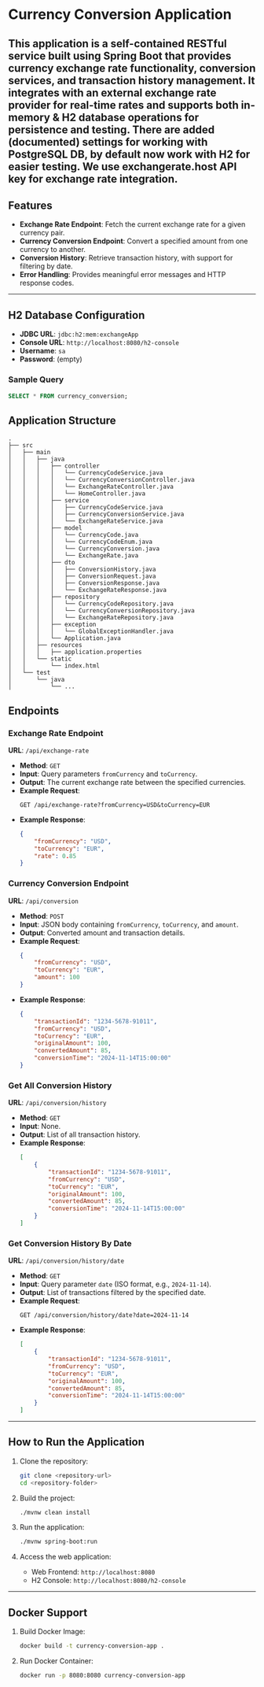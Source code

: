 # Currency Conversion Application

This application is a self-contained RESTful service built using Spring Boot that provides currency exchange rate functionality, conversion services, and transaction history management. 
It integrates with an external exchange rate provider for real-time rates and supports both in-memory & H2 database operations for persistence and testing.
There are added (documented) settings for working with PostgreSQL DB, by default now work with H2 for easier testing.
We use exchangerate.host API key for exchange rate integration. 
---

## Features
- **Exchange Rate Endpoint**: Fetch the current exchange rate for a given currency pair.
- **Currency Conversion Endpoint**: Convert a specified amount from one currency to another.
- **Conversion History**: Retrieve transaction history, with support for filtering by date.
- **Error Handling**: Provides meaningful error messages and HTTP response codes.

---

## H2 Database Configuration
- **JDBC URL**: `jdbc:h2:mem:exchangeApp`
- **Console URL**: `http://localhost:8080/h2-console`
- **Username**: `sa`
- **Password**: (empty)

### Sample Query
```sql
SELECT * FROM currency_conversion;
```

## Application Structure

```
.
├── src
│   ├── main
│   │   ├── java
│   │   │   ├── controller
│   │   │   │   └── CurrencyCodeService.java
│   │   │   │   └── CurrencyConversionController.java
│   │   │   │   └── ExchangeRateController.java
│   │   │   │   └── HomeController.java
│   │   │   ├── service
│   │   │   │   ├── CurrencyCodeService.java
│   │   │   │   ├── CurrencyConversionService.java
│   │   │   │   └── ExchangeRateService.java
│   │   │   ├── model
│   │   │   │   └── CurrencyCode.java
│   │   │   │   └── CurrencyCodeEnum.java
│   │   │   │   └── CurrencyConversion.java
│   │   │   │   └── ExchangeRate.java
│   │   │   ├── dto
│   │   │   │   ├── ConversionHistory.java
│   │   │   │   ├── ConversionRequest.java
│   │   │   │   ├── ConversionResponse.java
│   │   │   │   └── ExchangeRateResponse.java
│   │   │   ├── repository
│   │   │   │   └── CurrencyCodeRepository.java
│   │   │   │   └── CurrencyConversionRepository.java
│   │   │   │   └── ExchangeRateRepository.java
│   │   │   ├── exception
│   │   │   │   └── GlobalExceptionHandler.java
│   │   │   └── Application.java
│   │   ├── resources
│   │   │   ├── application.properties
│   │   └── static
│   │       └── index.html
│   └── test
│       └── java
│           └── ...
```

## Endpoints

### Exchange Rate Endpoint
**URL**: `/api/exchange-rate`
- **Method**: `GET`
- **Input**: Query parameters `fromCurrency` and `toCurrency`.
- **Output**: The current exchange rate between the specified currencies.
- **Example Request**:
  ```
  GET /api/exchange-rate?fromCurrency=USD&toCurrency=EUR
  ```
- **Example Response**:
  ```json
  {
      "fromCurrency": "USD",
      "toCurrency": "EUR",
      "rate": 0.85
  }
  ```

### Currency Conversion Endpoint
**URL**: `/api/conversion`
- **Method**: `POST`
- **Input**: JSON body containing `fromCurrency`, `toCurrency`, and `amount`.
- **Output**: Converted amount and transaction details.
- **Example Request**:
  ```json
  {
      "fromCurrency": "USD",
      "toCurrency": "EUR",
      "amount": 100
  }
  ```
- **Example Response**:
  ```json
  {
      "transactionId": "1234-5678-91011",
      "fromCurrency": "USD",
      "toCurrency": "EUR",
      "originalAmount": 100,
      "convertedAmount": 85,
      "conversionTime": "2024-11-14T15:00:00"
  }
  ```

### Get All Conversion History
**URL**: `/api/conversion/history`
- **Method**: `GET`
- **Input**: None.
- **Output**: List of all transaction history.
- **Example Response**:
  ```json
  [
      {
          "transactionId": "1234-5678-91011",
          "fromCurrency": "USD",
          "toCurrency": "EUR",
          "originalAmount": 100,
          "convertedAmount": 85,
          "conversionTime": "2024-11-14T15:00:00"
      }
  ]
  ```

### Get Conversion History By Date
**URL**: `/api/conversion/history/date`
- **Method**: `GET`
- **Input**: Query parameter `date` (ISO format, e.g., `2024-11-14`).
- **Output**: List of transactions filtered by the specified date.
- **Example Request**:
  ```
  GET /api/conversion/history/date?date=2024-11-14
  ```
- **Example Response**:
  ```json
  [
      {
          "transactionId": "1234-5678-91011",
          "fromCurrency": "USD",
          "toCurrency": "EUR",
          "originalAmount": 100,
          "convertedAmount": 85,
          "conversionTime": "2024-11-14T15:00:00"
      }
  ]
  ```
---

## How to Run the Application

1. Clone the repository:
   ```bash
   git clone <repository-url>
   cd <repository-folder>
   ```

2. Build the project:
   ```bash
   ./mvnw clean install
   ```

3. Run the application:
   ```bash
   ./mvnw spring-boot:run
   ```

4. Access the web application:
   - Web Frontend: `http://localhost:8080`
   - H2 Console: `http://localhost:8080/h2-console`

---

## Docker Support
1. Build Docker Image:
   ```bash
   docker build -t currency-conversion-app .
   ```

2. Run Docker Container:
   ```bash
   docker run -p 8080:8080 currency-conversion-app
   ```

